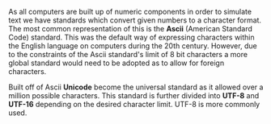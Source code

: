 As all computers are built up of numeric components in order to simulate text we have standards which convert given numbers to a character format. The most common representation of this is the **Ascii** (American Standard Code) standard. This was the default way of expressing characters within the English language on computers during the 20th century. However, due to the constraints of the Ascii standard's limit of 8 bit characters a more global standard would need to be adopted as to allow for foreign characters.

Built off of Ascii **Unicode** become the universal standard as it allowed over a million possible characters. This standard is further divided into **UTF-8** and **UTF-16** depending on the desired character limit. UTF-8 is more commonly used.

